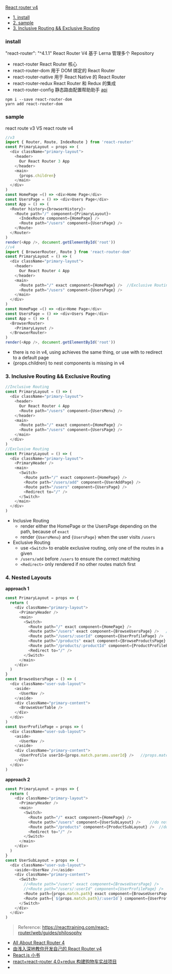 [ React router v4](#top)

- [1. install](#install)
- [2. sample](#sample)
- [3. Inclusive Routing && Exclusive Routing](#Inclusive)

### install

"react-router": "^4.1.1" React Router V4 基于 Lerna 管理多个 Repository

- react-router React Router 核心
- react-router-dom 用于 DOM 绑定的 React Router
- react-router-native 用于 React Native 的 React Router
- react-router-redux React Router 和 Redux 的集成
- react-router-config 静态路由配置帮助助手 [api](https://reacttraining.com/react-router/web/guides/quick-start)

```shell
npm i --save react-router-dom
yarn add react-router-dom
```

### sample

react route v3 VS react route v4

```javascript
//v3
import { Router, Route, IndexRoute } from 'react-router'
const PrimaryLayout = props => (
  <div className="primary-layout">
    <header>
      Our React Router 3 App
    </header>
    <main>
      {props.children}
    </main>
  </div>
)
const HomePage =() => <div>Home Page</div>
const UsersPage = () => <div>Users Page</div>
const App = () => (
  <Router history={browserHistory}>
    <Route path="/" component={PrimaryLayout}>
      <IndexRoute component={HomePage} />
      <Route path="/users" component={UsersPage} />
    </Route>
  </Router>
)
render(<App />, document.getElementById('root'))
//v4
import { BrowserRouter, Route } from 'react-router-dom'
const PrimaryLayout = () => (
  <div className="primary-layout">
    <header>
      Our React Router 4 App
    </header>
    <main>
      <Route path="/" exact component={HomePage} />  //Exclusive Routing
      <Route path="/users" component={UsersPage} />
    </main>
  </div>
)
const HomePage =() => <div>Home Page</div>
const UsersPage = () => <div>Users Page</div>
const App = () => (
  <BrowserRouter>
    <PrimaryLayout />
  </BrowserRouter>
)
render(<App />, document.getElementById('root'))
```

- there is no <IndexRoute> in v4, using <Route exact> achieves the same thing, or use <Switch> with <Redirect> to redirect to a default page
- {props.children} to nest components is missing in v4

<h3 id="Inclusive">3. Inclusive Routing && Exclusive Routing</h3>

```javascript
//Inclusive Routing
const PrimaryLayout = () => (
  <div className="primary-layout">
    <header>
      Our React Router 4 App
      <Route path="/users" component={UsersMenu} />
    </header>
    <main>
      <Route path="/" exact component={HomePage} />
      <Route path="/users" component={UsersPage} />
    </main>
  </div>
)
//Exclusive Routing
const PrimaryLayout = () => (
  <div className="primary-layout">
    <PrimaryHeader />
    <main>
      <Switch>
        <Route path="/" exact component={HomePage} />
        <Route path="/users/add" component={UserAddPage} />
        <Route path="/users" component={UsersPage} />
        <Redirect to="/" />
      </Switch>
    </main>
  </div>
)
```

- Inclusive Routing
  - render either the HomePage or the UsersPage depending on the path, because of `exact`
  - render `{UsersMenu}` and `{UsersPage}` when the user visits `/users`
- Exclusive Routing
  - use `<Switch>` to enable exclusive routing, only one of the routes in a given <Switch>
  - `/users/add` before `/users` to ensure the correct matching
  - `<Redirect>` only rendered if no other routes match first

<h3 id="Nested">4. Nested Layouts</h3>

**approach 1**

```javascript
const PrimaryLayout = props => {
  return (
    <div className="primary-layout">
      <PrimaryHeader />
      <main>
        <Switch>
          <Route path="/" exact component={HomePage} />
          <Route path="/users" exact component={BrowseUsersPage} />   //use exact
          <Route path="/users/:userId" component={UserProfilePage} />
          <Route path="/products" exact component={BrowseProductsPage} />  //use exact
          <Route path="/products/:productId" component={ProductProfilePage} />
          <Redirect to="/" />
        </Switch>
      </main>
    </div>
  )
}
const BrowseUsersPage = () => (
  <div className="user-sub-layout">
    <aside>
      <UserNav />
    </aside>
    <div className="primary-content">
      <BrowseUserTable />
    </div>
  </div>
)
const UserProfilePage = props => (
  <div className="user-sub-layout">
    <aside>
      <UserNav />
    </aside>
    <div className="primary-content">
      <UserProfile userId={props.match.params.userId} />   //props.match.params
    </div>
  </div>
)
```

**approach 2**

```javascript
const PrimaryLayout = props => {
  return (
    <div className="primary-layout">
      <PrimaryHeader />
      <main>
        <Switch>
          <Route path="/" exact component={HomePage} />
          <Route path="/users" component={UserSubLayout} />    //do not use the exact
          <Route path="/products" component={ProductSubLayout} />  //do not use the exact
          <Redirect to="/" />
        </Switch>
      </main>
    </div>
  )
}
const UserSubLayout = props => (
  <div className="user-sub-layout">
    <aside><UserNav /></aside>
    <div className="primary-content">
      <Switch>
        //<Route path="/users" exact component={BrowseUsersPage} />
        //<Route path="/users/:userId" component={UserProfilePage} />
        <Route path={props.match.path} exact component={BrowseUsersPage} />
        <Route path={`${props.match.path}/:userId`} component={UserProfilePage} />
      </Switch>
    </div>
  </div>
)
```

>Reference:  https://reacttraining.com/react-router/web/guides/philosophy

- [All About React Router 4](https://css-tricks.com/react-router-4/)
- [由浅入深地教你开发自己的 React Router v4](http://huziketang.com/blog/posts/detail?postId=58d36df87413fc2e82408555)
- [React.js 小书](http://huziketang.com/books/react/)
- [react+react-router 4.0+redux 构建购物车实战项目](http://www.cnblogs.com/qiufenghua/archive/2017/05/25/6904022.html)
- 
